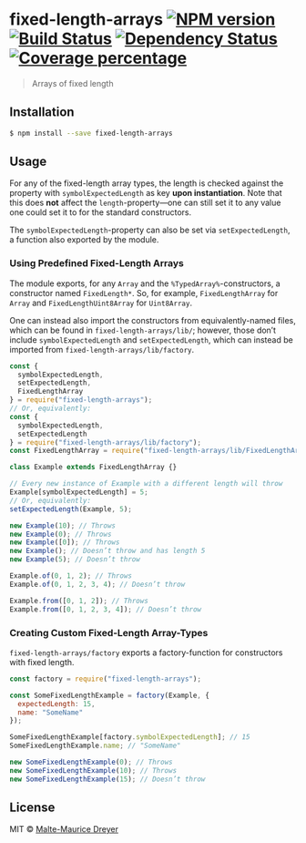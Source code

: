 # fixed-length-arrays [![NPM version][npm-image]][npm-url] [![Build Status][travis-image]][travis-url] [![Dependency Status][daviddm-image]][daviddm-url] [![Coverage percentage][coveralls-image]][coveralls-url]

> Arrays of fixed length

## Installation

```sh
$ npm install --save fixed-length-arrays
```

## Usage

For any of the fixed-length array types, the length is checked against the
property with `symbolExpectedLength` as key **upon instantiation**. Note that
this does **not** affect the `length`-property—one can still set it to any value
one could set it to for the standard constructors.

The `symbolExpectedLength`-property can also be set via `setExpectedLength`, a
function also exported by the module.

### Using Predefined Fixed-Length Arrays

The module exports, for any `Array` and the `%TypedArray%`-constructors, a
constructor named `FixedLength*`. So, for example, `FixedLengthArray` for
`Array` and `FixedLengthUint8Array` for `Uint8Array`.

One can instead also import the constructors from equivalently-named files,
which can be found in `fixed-length-arrays/lib/`; however, those don’t include
`symbolExpectedLength` and `setExpectedLength`, which can instead be imported from
`fixed-length-arrays/lib/factory`.

```js
const {
  symbolExpectedLength,
  setExpectedLength,
  FixedLengthArray
} = require("fixed-length-arrays");
// Or, equivalently:
const {
  symbolExpectedLength,
  setExpectedLength
} = require("fixed-length-arrays/lib/factory");
const FixedLengthArray = require("fixed-length-arrays/lib/FixedLengthArray");

class Example extends FixedLengthArray {}

// Every new instance of Example with a different length will throw
Example[symbolExpectedLength] = 5;
// Or, equivalently:
setExpectedLength(Example, 5);

new Example(10); // Throws
new Example(0); // Throws
new Example([0]); // Throws
new Example(); // Doesn’t throw and has length 5
new Example(5); // Doesn’t throw

Example.of(0, 1, 2); // Throws
Example.of(0, 1, 2, 3, 4); // Doesn’t throw

Example.from([0, 1, 2]); // Throws
Example.from([0, 1, 2, 3, 4]); // Doesn’t throw
```

### Creating Custom Fixed-Length Array-Types

`fixed-length-arrays/factory` exports a factory-function for constructors with
fixed length.

```js
const factory = require("fixed-length-arrays");

const SomeFixedLengthExample = factory(Example, {
  expectedLength: 15,
  name: "SomeName"
});

SomeFixedLengthExample[factory.symbolExpectedLength]; // 15
SomeFixedLengthExample.name; // "SomeName"

new SomeFixedLengthExample(0); // Throws
new SomeFixedLengthExample(10); // Throws
new SomeFixedLengthExample(15); // Doesn’t throw
```

## License

MIT © [Malte-Maurice Dreyer](https://github.com/Myhlamaeus)

[npm-image]: https://badge.fury.io/js/fixed-length-arrays.svg
[npm-url]: https://npmjs.org/package/fixed-length-arrays
[travis-image]: https://travis-ci.org/Myhlamaeus/fixed-length-arrays.svg?branch=master
[travis-url]: https://travis-ci.org/Myhlamaeus/fixed-length-arrays
[daviddm-image]: https://david-dm.org/Myhlamaeus/fixed-length-arrays.svg?theme=shields.io
[daviddm-url]: https://david-dm.org/Myhlamaeus/fixed-length-arrays
[coveralls-image]: https://coveralls.io/repos/Myhlamaeus/fixed-length-arrays/badge.svg
[coveralls-url]: https://coveralls.io/r/Myhlamaeus/fixed-length-arrays

